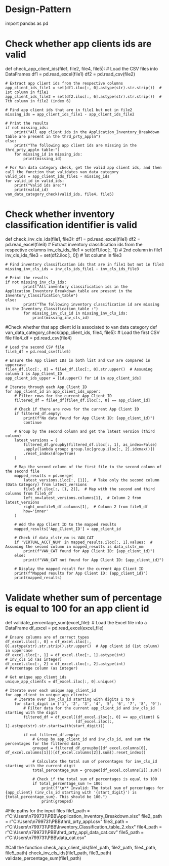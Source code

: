 # Design-Pattern
import pandas as pd

# Check whether app clients ids are valid
def check_app_client_ids(file1, file2, file4, file5):
    # Load the CSV files into DataFrames
    df1 = pd.read_excel(file1)
    df2 = pd.read_csv(file2)

    # Extract app client ids from the respective columns
    app_client_ids_file1 = set(df1.iloc[:, 0].astype(str).str.strip())  # 1st column in file1
    app_client_ids_file2 = set(df2.iloc[:, 6].astype(str).str.strip())  # 7th column in file2 (index 6)

    # Find app client ids that are in file1 but not in file2
    missing_ids = app_client_ids_file1 - app_client_ids_file2

    # Print the results
    if not missing_ids:
        print("All app client ids in the Application_Inventory_Breakdown table are present in the thrd_prty_appln")
    else:
        print("The following app client ids are missing in the thrd_prty_appln table:")
        for missing_id in missing_ids:
            print(missing_id)

    # For Van data category check, get the valid app client ids, and then call the function that validates van data category
    valid_ids = app_client_ids_file1 - missing_ids
    for valid_id in valid_ids:
        print("Valid ids are:")
        print(valid_id)
    van_data_category_check(valid_ids, file4, file5)


# Check whether inventory classification identifier is valid
def check_inv_cls_ids(file1, file3):
	df1 = pd.read_excel(file1) 
	df2 = pd.read_excel(file3)
	# Extract inventory classification ids from the respective columns
	inv_cls_ids_file1 = set(df1.iloc[:, 1])  # 2nd column in file1
	inv_cls_ids_file3 = set(df2.iloc[:, 0])  # 1st column in file3 

	# Find inventory classification ids that are in file1 but not in file3
	missing_inv_cls_ids = inv_cls_ids_file1 - inv_cls_ids_file3

	# Print the results
	if not missing_inv_cls_ids:
    		print("All inventory classification ids in the Application_Inventory_Breakdown table are present in the Inventory_Classification_table")
	else:
    		print("The following inventory classification id are missing in the Inventory_Classification_table :")
    		for missing_inv_cls_id in missing_inv_cls_ids:
        		print(missing_inv_cls_id)

#Check whether that app client id is associated to van data category
def van_data_category_check(app_client_ids, file4, file5):
    # Load the first CSV file
    file4_df = pd.read_csv(file4)

    # Load the second CSV file
    file5_df = pd.read_csv(file5)

    # Ensure the App Client IDs in both list and CSV are compared in uppercase
    file4_df.iloc[:, 0] = file4_df.iloc[:, 0].str.upper()  # Assuming column 1 is App_Client_ID
    app_client_ids_upper = [id.upper() for id in app_client_ids]

    # Iterate through each App Client ID
    for app_client_id in app_client_ids_upper:
        # Filter rows for the current App Client ID
        filtered_df = file4_df[file4_df.iloc[:, 0] == app_client_id]

        # Check if there are rows for the current App Client ID
        if filtered_df.empty:
            print(f"No data found for App Client ID: {app_client_id}")
            continue

        # Group by the second column and get the latest version (third column)
        latest_versions = (
            filtered_df.groupby(filtered_df.iloc[:, 1], as_index=False)
            .apply(lambda group: group.loc[group.iloc[:, 2].idxmax()])
            .reset_index(drop=True)
        )

        # Map the second column of the first file to the second column of the second file
        mapped_results = pd.merge(
            latest_versions.iloc[:, [1]],  # Take only the second column (Data Category) from latest_versions
            file5_df.iloc[:, [1, 2]],  # Map with the second and third columns from file5_df
            left_on=latest_versions.columns[1],  # Column 2 from latest_versions
            right_on=file5_df.columns[1],  # Column 2 from file5_df
            how='inner'
        )

        # Add the App Client ID to the mapped results
        mapped_results['App_Client_ID'] = app_client_id

        # Check if data_clstr_nm is VAN_CAT
        if 'VIRTUAL_ACCT_NUM' in mapped_results.iloc[:, 1].values:  # Assuming the second column in mapped_results is data_clstr_nm
            print(f"VAN_CAT found for App Client ID: {app_client_id}")
        else:
            print(f"VAN_CAT not found for App Client ID: {app_client_id}")

        # Display the mapped result for the current App Client ID
        print(f"Mapped results for App Client ID: {app_client_id}")
        print(mapped_results)


# Validate whether  sum of percentage is equal to 100 for an app client id
def validate_percentage_sum(excel_file):
    # Load the Excel file into a DataFrame
    df_excel = pd.read_excel(excel_file)

    # Ensure columns are of correct types
    df_excel.iloc[:, 0] = df_excel.iloc[:, 0].astype(str).str.strip().str.upper()  # App client id (1st column) in uppercase
    df_excel.iloc[:, 1] = df_excel.iloc[:, 1].astype(int)                            # Inv_cls id (as integer)
    df_excel.iloc[:, 2] = df_excel.iloc[:, 2].astype(int)                            # Percentage column (as integer)

    # Get unique app_client_ids
    unique_app_clients = df_excel.iloc[:, 0].unique()

    # Iterate over each unique app_client_id
    for app_client in unique_app_clients:
        # Iterate over inv_cls_id starting with digits 1 to 9
        for start_digit in ['1', '2', '3', '4', '5', '6', '7', '8', '9']:
            # Filter data for the current app_client_id and inv_cls_id starting with the digit
            filtered_df = df_excel[(df_excel.iloc[:, 0] == app_client) & 
                                   (df_excel.iloc[:, 1].astype(str).str.startswith(start_digit))]

            if not filtered_df.empty:
                # Group by app_client_id and inv_cls_id, and sum the percentages for the filtered data
                grouped = filtered_df.groupby([df_excel.columns[0], df_excel.columns[1]])[df_excel.columns[2]].sum().reset_index()

                # Calculate the total sum of percentages for inv_cls_id starting with the current digit
                total_percentage_sum = grouped[df_excel.columns[2]].sum()

                # Check if the total sum of percentages is equal to 100
                if total_percentage_sum != 100:
                    print(f"\n** Invalid: The total sum of percentages for {app_client} (inv_cls_id starting with '{start_digit}') is {total_percentage_sum}. This should be 100.")
                    print(grouped)

#File paths for the input files
file1_path = r"C:\Users\n799731\PBB\Application_Inventory_Breakdown.xlsx"
file2_path = r"C:\Users\n799731\PBB\thrd_prty_appl.csv"
file3_path = r"C:\Users\n799731\PBB\Inventory_Classification_table_2.xlsx"
file4_path = r"C:\Users\n799731\PBB\thrd_prty_appl_data_cat.csv"
file5_path = r"C:\Users\n799731\PBB\data_cat.csv"

#Call the function
check_app_client_ids(file1_path, file2_path, file4_path, file5_path)
check_inv_cls_ids(file1_path, file3_path)
validate_percentage_sum(file1_path)
